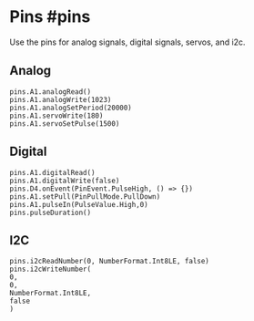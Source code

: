 # Pins #pins

Use the pins for analog signals, digital signals, servos, and i2c.

## Analog

```cards
pins.A1.analogRead()
pins.A1.analogWrite(1023)
pins.A1.analogSetPeriod(20000)
pins.A1.servoWrite(180)
pins.A1.servoSetPulse(1500)
```

## Digital

```cards
pins.A1.digitalRead()
pins.A1.digitalWrite(false)
pins.D4.onEvent(PinEvent.PulseHigh, () => {})
pins.A1.setPull(PinPullMode.PullDown)
pins.A1.pulseIn(PulseValue.High,0)
pins.pulseDuration()
```

## I2C

```cards
pins.i2cReadNumber(0, NumberFormat.Int8LE, false)
pins.i2cWriteNumber(
0,
0,
NumberFormat.Int8LE,
false
)
```
